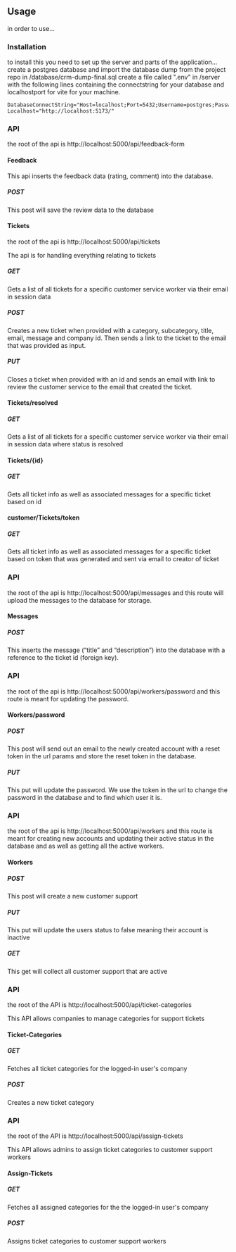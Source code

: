 ## Usage

in order to use...

### Installation

to install this you need to set up the server and parts of the application...
create a postgres database and import the database dump from the project repo in /database/crm-dump-final.sql
create a file called ".env" in /server with the following lines containing the connectstring for your database and localhostport for vite for your machine.
```
DatabaseConnectString="Host=localhost;Port=5432;Username=postgres;Password=postgres;Database=crm;SearchPath=public"
Localhost="http://localhost:5173/"
```


### API
the root of the api is http://localhost:5000/api/feedback-form

#### Feedback 

This api inserts the  feedback data (rating, comment) into the database.

##### POST 

This post will save the review data to the database

####  Tickets

the root of the api is http://localhost:5000/api/tickets

The api is for handling everything relating to tickets

##### GET 

Gets a list of all tickets for a specific customer service worker via their email in session data

##### POST 

Creates a new ticket when provided with a category, subcategory, title, email, message and company id. Then sends a link to the ticket to the email that was provided as input.

##### PUT

Closes a ticket when provided with an id and sends an email with link to review the customer service to the email that created the ticket.


####  Tickets/resolved

##### GET 

Gets a list of all tickets for a specific customer service worker via their email in session data where status is resolved

####  Tickets/{id}

##### GET 

Gets all ticket info as well as associated messages for a specific ticket based on id

####  customer/Tickets/token

##### GET 

Gets all ticket info as well as associated messages for a specific ticket based on token that was generated and sent via email to creator of ticket


### API 

the root of the api is http://localhost:5000/api/messages and this route will upload the messages to the database for storage.

####  Messages

##### POST

This inserts the message (“title” and “description”) into the database with a reference to the ticket id (foreign key).


### API 

the root of the api is http://localhost:5000/api/workers/password and this route is meant for updating the password.

#### Workers/password

##### POST

This post will send out an email to the newly created account with a reset token in the url params and store the reset token in the database.

##### PUT

This put will update the password. We use the token in the url to change the password in the database and to find which user it is.

### API

the root of the api is http://localhost:5000/api/workers and this route is meant for creating new accounts and updating their active status in the database and as well as getting all the active workers.

#### Workers


##### POST

This post will create a new customer support

##### PUT

This put will update the users status to false meaning their account is inactive

##### GET

This get will collect all customer support that are active


### API

the root of the API is http://localhost:5000/api/ticket-categories

This API allows companies to manage categories for support tickets

#### Ticket-Categories

##### GET

Fetches all ticket categories for the logged-in user's company

##### POST

Creates a new ticket category


### API

the root of the API is http://localhost:5000/api/assign-tickets

This API allows admins to assign ticket categories to customer support workers

#### Assign-Tickets

##### GET

Fetches all assigned categories for the the logged-in user's company

##### POST

Assigns ticket categories to customer support workers


